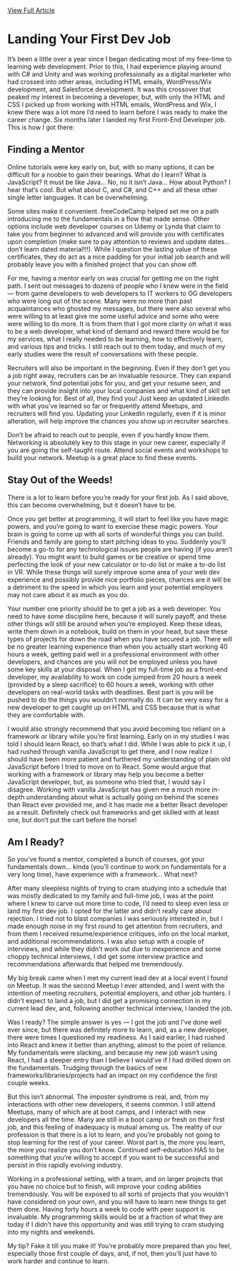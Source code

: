 [View Full Article](https://medium.com/@rcereghini/landing-your-first-developer-job-8f6148e42708)

# Landing Your First Dev Job

It’s been a little over a year since I began dedicating most of my free-time to learning web development. Prior to this, I had experience playing around with C# and Unity and was working professionally as a digital marketer who had crossed into other areas, including HTML emails, WordPress/Wix development, and Salesforce development. It was this crossover that peaked my interest in becoming a developer, but, with only the HTML and CSS I picked up from working with HTML emails, WordPress and Wix, I knew there was a lot more I’d need to learn before I was ready to make the career change. Six months later I landed my first Front-End Developer job. This is how I got there:


## Finding a Mentor

Online tutorials were key early on, but, with so many options, it can be difficult for a noobie to gain their bearings. What do I learn? What is JavaScript? It must be like Java… No, no it isn’t Java… How about Python? I hear that’s cool. But what about C, and C#, and C++ and all these other single letter languages.
It can be overwhelming.

Some sites make it convenient. freeCodeCamp helped set me on a path introducing me to the fundamentals in a flow that made sense. Other options include web developer courses on Udemy or Lynda that claim to take you from beginner to advanced and will provide you with certificates upon completion (make sure to pay attention to reviews and update dates… don’t learn dated material!!!). While I question the lasting value of these certificates, they do act as a nice padding for your initial job search and will probably leave you with a finished project that you can show off.

For me, having a mentor early on was crucial for getting me on the right path. I sent out messages to dozens of people who I knew were in the field — from game developers to web developers to IT workers to OG developers who were long out of the scene. Many were no more than past acquaintances who ghosted my messages, but there were also several who were willing to at least give me some useful advice and some who were were willing to do more. It is from them that I got more clarity on what it was to be a web developer, what kind of demand and reward there would be for my services, what I really needed to be learning, how to effectively learn, and various tips and tricks. I still reach out to them today, and much of my early studies were the result of conversations with these people.

Recruiters will also be important in the beginning. Even if they don’t get you a job right away, recruiters can be an invaluable resource. They can expand your network, find potential jobs for you, and get your resume seen, and they can provide insight into your local companies and what kind of skill set they’re looking for. Best of all, they find you! Just keep an updated LinkedIn with what you’ve learned so far or frequently attend Meetups, and recruiters will find you. Updating your LinkedIn regularly, even if it is minor alteration, will help improve the chances you show up in recruiter searches.

Don’t be afraid to reach out to people, even if you hardly know them. Networking is absolutely key to this stage in your new career, especially if you are going the self-taught route. Attend social events and workshops to build your network. Meetup is a great place to find these events.


## Stay Out of the Weeds!

There is a lot to learn before you’re ready for your first job. As I said above, this can become overwhelming, but it doesn’t have to be.

Once you get better at programming, it will start to feel like you have magic powers, and you’re going to want to exercise these magic powers. Your brain is going to come up with all sorts of wonderful things you can build. Friends and family are going to start pitching ideas to you. Suddenly you’ll become a go-to for any technological issues people are having (if you aren’t already). You might want to build games or be creative or spend time perfecting the look of your new calculator or to-do list or make a to-do list in VR. While these things will surely improve some area of your web dev experience and possibly provide nice portfolio pieces, chances are it will be a detriment to the speed in which you learn and your potential employers may not care about it as much as you do.

Your number one priority should be to get a job as a web developer. You need to have some discipline here, because it will surely payoff, and these other things will still be around when you’re employed. Keep these ideas, write them down in a notebook, build on them in your head, but save these types of projects for down the road when you have secured a job. There will be no greater learning experience than when you actually start working 40 hours a week, getting paid well in a professional environment with other developers, and chances are you will not be employed unless you have some key skills at your disposal. When I got my full-time job as a front-end developer, my availability to work on code jumped from 20 hours a week (provided by a sleep sacrifice) to 60 hours a week, working with other developers on real-world tasks with deadlines. Best part is you will be pushed to do the things you wouldn’t normally do. It can be very easy for a new developer to get caught up on HTML and CSS because that is what they are comfortable with.

I would also strongly recommend that you avoid becoming too reliant on a framework or library while you’re first learning. Early on in my studies I was told I should learn React, so that’s what I did. While I was able to pick it up, I had rushed through vanilla JavaScript to get there, and I now realize I should have been more patient and furthered my understanding of plain old JavaScript before I tried to move on to React. Some would argue that working with a framework or library may help you become a better JavaScript developer, but, as someone who tried that, I would say I disagree. Working with vanilla JavaScript has given me a much more in-depth understanding about what is actually going on behind the scenes than React ever provided me, and it has made me a better React developer as a result. Definitely check out frameworks and get skilled with at least one, but don’t put the cart before the horse!


## Am I Ready?

So you’ve found a mentor, completed a bunch of courses, got your fundamentals down… kinda (you’ll continue to work on fundamentals for a very long time), have experience with a framework… What next?

After many sleepless nights of trying to cram studying into a schedule that was mostly dedicated to my family and full-time job, I was at the point where I knew to carve out more time to code, I’d need to sleep even less or land my first dev job. I opted for the latter and didn’t really care about rejection. I tried not to blast companies I was seriously interested in, but I made enough noise in my first round to get attention from recruiters, and from them I received resume/experience critiques, info on the local market, and additional recommendations. I was also setup with a couple of interviews, and while they didn’t work out due to inexperience and some choppy technical interviews, I did get some interview practice and recommendations afterwards that helped me tremendously.

My big break came when I met my current lead dev at a local event I found on Meetup. It was the second Meetup I ever attended, and I went with the intention of meeting recruiters, potential employers, and other job hunters. I didn’t expect to land a job, but I did get a promising connection in my current lead dev, and, following another technical interview, I landed the job.

Was I ready? The simple answer is yes — I got the job and I’ve done well ever since, but there was definitely more to learn, and, as a new developer, there were times I questioned my readiness. As I said earlier, I had rushed into React and knew it better than anything, almost to the point of reliance. My fundamentals were slacking, and because my new job wasn’t using React, I had a steeper entry than I believe I would’ve if I had drilled down on the fundamentals. Trudging through the basics of new frameworks/libraries/projects had an impact on my confidence the first couple weeks.

But this isn’t abnormal. The imposter syndrome is real, and, from my interactions with other new developers, it seems common. I still attend Meetups, many of which are at boot camps, and I interact with new developers all the time. Many are still in a boot camp or fresh on their first job, and this feeling of inadequacy is mutual among us. The reality of our profession is that there is a lot to learn, and you’re probably not going to stop learning for the rest of your career. Worst part is, the more you learn, the more you realize you don’t know. Continued self-education HAS to be something that you’re willing to accept if you want to be successful and persist in this rapidly evolving industry.

Working in a professional setting, with a team, and on larger projects that you have no choice but to finish, will improve your coding abilities tremendously. You will be exposed to all sorts of projects that you wouldn’t have considered on your own, and you will have to learn new things to get them done. Having forty hours a week to code with peer support is invaluable. My programming skills would be at a fraction of what they are today if I didn’t have this opportunity and was still trying to cram studying into my nights and weekends.

My tip? Fake it till you make it! You’re probably more prepared than you feel, especially those first couple of days, and, if not, then you’ll just have to work harder and continue to learn.

